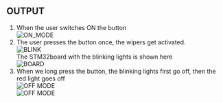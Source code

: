 ## OUTPUT
1. When the user switches ON the button<br>
![ON_MODE](https://user-images.githubusercontent.com/60928280/168423685-8ecd5d14-7ac6-4f82-871e-09ed41730d35.png)<br>
2. The user presses the button once, the wipers get activated.<br>
![BLINK](https://user-images.githubusercontent.com/60928280/168423701-b1d4c4f5-ac5a-4ac7-af1c-e7f174f5c5dd.png)<br>
The STM32board with the blinking lights is shown here <br>
![BOARD](https://user-images.githubusercontent.com/60928280/168423929-d5090ef0-b937-4efd-bae4-df4935c2d712.png) <br>
3. When we long press the button, the blinking lights first go off, then the red light goes off<br>
![OFF MODE](https://user-images.githubusercontent.com/60928280/168423717-81421a03-d0b7-457e-987c-b7db2ccdbecb.png)<br>
![OFF MODE](https://user-images.githubusercontent.com/60928280/168423733-8be610dd-b11e-4238-8e52-2741e8889b1c.png)
